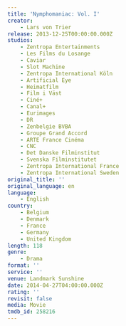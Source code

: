 ```yaml
---
title: 'Nymphomaniac: Vol. I'
creator:
    - Lars von Trier
release: 2013-12-25T00:00:00.000Z
studios:
    - Zentropa Entertainments
    - Les Films du Losange
    - Caviar
    - Slot Machine
    - Zentropa International Köln
    - Artificial Eye
    - Heimatfilm
    - Film i Väst
    - Ciné+
    - Canal+
    - Eurimages
    - DR
    - Zenbelgie BVBA
    - Groupe Grand Accord
    - ARTE France Cinéma
    - CNC
    - Det Danske Filminstitut
    - Svenska Filminstitutet
    - Zentropa International France
    - Zentropa International Sweden
original_title: ''
original_language: en
language:
    - English
country:
    - Belgium
    - Denmark
    - France
    - Germany
    - United Kingdom
length: 118
genre:
    - Drama
format: ''
service: ''
venue: Landmark Sunshine
date: 2014-04-27T04:00:00.000Z
rating: ''
revisit: false
media: Movie
tmdb_id: 258216
---
```



